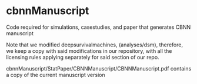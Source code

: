 # cbnnManuscript
Code required for simulations, casestudies, and paper that generates CBNN manuscript

Note that we modified deepsurvivalmachines, (analyses/dsm), therefore, we keep a copy with said modifications in our repository, with all the licensing rules applying separately for said section of our repo.


cbnnManuscript/StatPaper/CBNNManuscript/CBNNManuscript.pdf contains a copy of the current manuscript version
